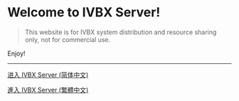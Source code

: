 # Welcome to IVBX Server! 

> This website is for IVBX system distribution and resource sharing only, not for commercial use.

Enjoy!

***

[进入 IVBX Server (简体中文)](/zh-cn)

[進入 IVBX Server (繁體中文)](/zh-tw)
